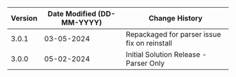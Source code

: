 | **Version** | **Date Modified (DD-MM-YYYY)** | **Change History**             |
|-------------|--------------------------------|--------------------------------|
| 3.0.1       | 03-05-2024                     | Repackaged for parser issue fix on reinstall |
| 3.0.0       | 05-02-2024                     | Initial Solution Release - Parser Only   |
